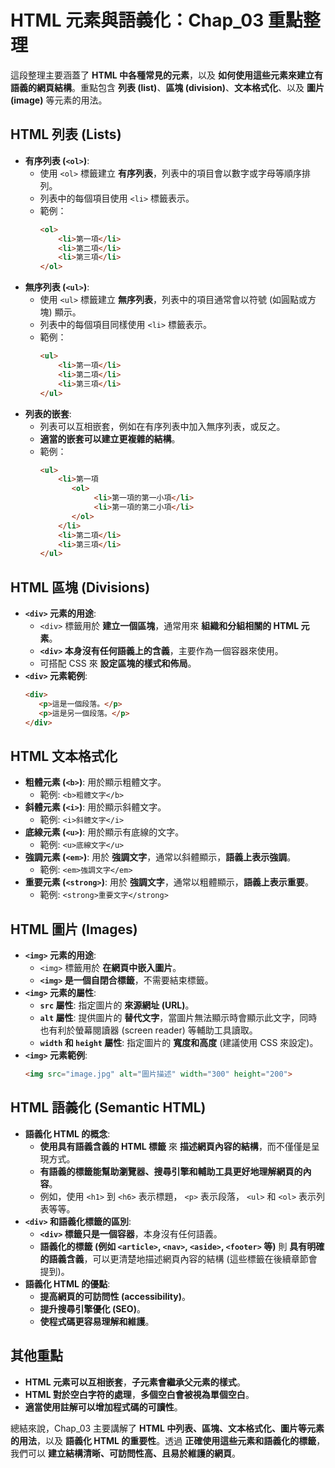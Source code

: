 

# HTML 元素與語義化：Chap_03 重點整理

這段整理主要涵蓋了 **HTML 中各種常見的元素**，以及 **如何使用這些元素來建立有語義的網頁結構**。重點包含 **列表 (list)**、**區塊 (division)**、**文本格式化**、以及 **圖片 (image)** 等元素的用法。

## HTML 列表 (Lists)

*   **有序列表 (`<ol>`)**:
    *   使用 `<ol>` 標籤建立 **有序列表**，列表中的項目會以數字或字母等順序排列。
    *   列表中的每個項目使用 `<li>` 標籤表示。
    *   範例：
        ```html
        <ol>
            <li>第一項</li>
            <li>第二項</li>
            <li>第三項</li>
        </ol>
        ```
*   **無序列表 (`<ul>`)**:
    *   使用 `<ul>` 標籤建立 **無序列表**，列表中的項目通常會以符號 (如圓點或方塊) 顯示。
    *   列表中的每個項目同樣使用 `<li>` 標籤表示。
     * 範例：
        ```html
        <ul>
            <li>第一項</li>
            <li>第二項</li>
            <li>第三項</li>
        </ul>
        ```
*   **列表的嵌套**:
    *   列表可以互相嵌套，例如在有序列表中加入無序列表，或反之。
    *   **適當的嵌套可以建立更複雜的結構**。
     * 範例：
        ```html
        <ul>
            <li>第一項
               <ol>
                    <li>第一項的第一小項</li>
                    <li>第一項的第二小項</li>
               </ol>
            </li>
            <li>第二項</li>
            <li>第三項</li>
        </ul>
        ```
## HTML 區塊 (Divisions)

*   **`<div>` 元素的用途**:
    *   `<div>` 標籤用於 **建立一個區塊**，通常用來 **組織和分組相關的 HTML 元素**。
    *   **`<div>` 本身沒有任何語義上的含義**，主要作為一個容器來使用。
    *  可搭配 CSS 來 **設定區塊的樣式和佈局**。
*   **`<div>` 元素範例**:
    ```html
    <div>
       <p>這是一個段落。</p>
       <p>這是另一個段落。</p>
    </div>
    ```

## HTML 文本格式化

*  **粗體元素 (`<b>`)**: 用於顯示粗體文字。
    * 範例: `<b>粗體文字</b>`
*   **斜體元素 (`<i>`)**: 用於顯示斜體文字。
    * 範例: `<i>斜體文字</i>`
*   **底線元素 (`<u>`)**: 用於顯示有底線的文字。
    * 範例: `<u>底線文字</u>`
*   **強調元素 (`<em>`)**: 用於 **強調文字**，通常以斜體顯示，**語義上表示強調**。
     * 範例: `<em>強調文字</em>`
*   **重要元素 (`<strong>`)**: 用於 **強調文字**，通常以粗體顯示，**語義上表示重要**。
     * 範例: `<strong>重要文字</strong>`

## HTML 圖片 (Images)

*   **`<img>` 元素的用途**:
    *   `<img>` 標籤用於 **在網頁中嵌入圖片**。
    *   **`<img>` 是一個自閉合標籤**，不需要結束標籤。
*   **`<img>` 元素的屬性**:
    *   **`src` 屬性**: 指定圖片的 **來源網址 (URL)**。
    *   **`alt` 屬性**: 提供圖片的 **替代文字**，當圖片無法顯示時會顯示此文字，同時也有利於螢幕閱讀器 (screen reader) 等輔助工具讀取。
    *  **`width` 和 `height` 屬性**: 指定圖片的 **寬度和高度** (建議使用 CSS 來設定)。
*   **`<img>` 元素範例**:
    ```html
    <img src="image.jpg" alt="圖片描述" width="300" height="200">
    ```

## HTML 語義化 (Semantic HTML)

*   **語義化 HTML 的概念**:
    *   **使用具有語義含義的 HTML 標籤** 來 **描述網頁內容的結構**，而不僅僅是呈現方式。
    *   **有語義的標籤能幫助瀏覽器、搜尋引擎和輔助工具更好地理解網頁的內容**。
    *  例如，使用 `<h1>` 到 `<h6>` 表示標題， `<p>` 表示段落， `<ul>` 和 `<ol>` 表示列表等等。
*   **`<div>` 和語義化標籤的區別**:
    *   **`<div>` 標籤只是一個容器**，本身沒有任何語義。
    *   **語義化的標籤 (例如 `<article>`, `<nav>`, `<aside>`, `<footer>` 等)** 則 **具有明確的語義含義**，可以更清楚地描述網頁內容的結構 (這些標籤在後續章節會提到)。
*   **語義化 HTML 的優點**:
    *   **提高網頁的可訪問性 (accessibility)**。
    *   **提升搜尋引擎優化 (SEO)**。
    *   **使程式碼更容易理解和維護**。

## 其他重點

*   **HTML 元素可以互相嵌套**，**子元素會繼承父元素的樣式**。
*   **HTML 對於空白字符的處理**，**多個空白會被視為單個空白**。
*   **適當使用註解可以增加程式碼的可讀性**。

總結來說，Chap_03 主要講解了 **HTML 中列表、區塊、文本格式化、圖片等元素的用法**，以及 **語義化 HTML 的重要性**。透過 **正確使用這些元素和語義化的標籤**，我們可以 **建立結構清晰、可訪問性高、且易於維護的網頁**。


